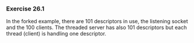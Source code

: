 ### Exercise 26.1

In the forked example, there are 101 descriptors in use, the listening socket and the 100 clients. The threaded server has also 101 descriptors but each thread (client) is handling one descriptor.
